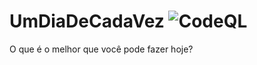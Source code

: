 # UmDiaDeCadaVez ![CodeQL](https://github.com/thiago-roock/UmDiaDeCadaVez/workflows/CodeQL/badge.svg)
O que é o melhor que você pode fazer hoje?
